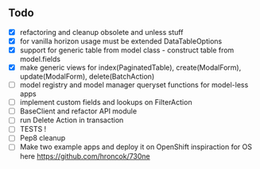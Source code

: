 
## Todo

* [x] refactoring and cleanup obsolete and unless stuff
* [x] for vanilla horizon usage must be extended DataTableOptions
* [x] support for generic table from model class - construct table from model.fields
* [x] make generic views for index(PaginatedTable), create(ModalForm), update(ModalForm), delete(BatchAction)
* [ ] model registry and model manager queryset functions for model-less apps
* [ ] implement custom fields and lookups on FilterAction
* [ ] BaseClient and refactor API module
* [ ] run Delete Action in transaction
* [ ] TESTS !
* [ ] Pep8 cleanup
* [ ] Make two example apps and deploy it on OpenShift inspiraction for OS here https://github.com/hroncok/730ne